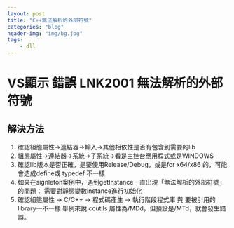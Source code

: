 ```yaml
---
layout: post
title: "C++無法解析的外部符號"
categories: "blog"
header-img: "img/bg.jpg"
tags:
    - dll
---
```


# VS顯示 錯誤	LNK2001	無法解析的外部符號

## 解決方法
1. 確認組態屬性→連結器→輸入→其他相依性是否有包含到需要的lib
2. 組態屬性→連結器→系統→子系統→看是主控台應用程式或是WINDOWS
3. 確認lib版本是否正確，是要使用Release/Debug，或是for x64/x86 的，可能會造成define或 typedef 不一樣
4. 如果在signleton案例中，遇到getInstance一直出現「無法解析的外部符號」的問題：
        需要對靜態變數instance進行初始化
5. 確認組態屬性 → C/C++ → 程式碼產生 → 執行階段程式庫 與 要被引用的library一不一樣
舉例來說 ccutils 屬性為/MDd，但預設是/MTd，就會發生錯誤。
